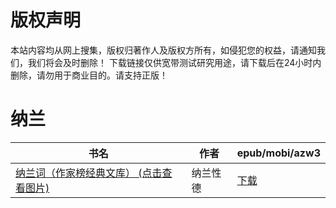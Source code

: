 # 版权声明

本站内容均从网上搜集，版权归著作人及版权方所有，如侵犯您的权益，请通知我们，我们将会及时删除！ 下载链接仅供宽带测试研究用途，请下载后在24小时内删除，请勿用于商业目的。请支持正版！

# 纳兰

| 书名 | 作者 | epub/mobi/azw3 |
| --- | --- | --- |
| [纳兰词（作家榜经典文库） (点击查看图片)](https://www.dushupai.com/attachment/2024/06/08/fccff0123c0df973.jpg) | 纳兰性德 | [下载](https://url89.ctfile.com/f/31084289-1357044580-32b3a5?p=8866) |
